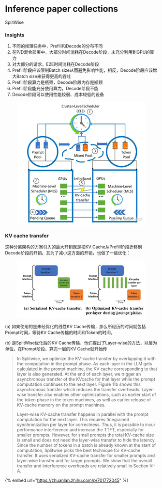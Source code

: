 # Inference paper collections

SplitWise

### Insights

1. 不同的推理任务中，Prefill和Decode的分布不同
2. 在P/D混合部署中，大部分时间消耗在Decode阶段，未充分利用到GPU的算力
3. 对大部分的请求，E2E时间消耗在Decode阶段
4. Prefill阶段应该限制Batch size从而避免影响性能，相反，Decode阶段应该增大Batch size来获得更高的吞吐
5. Prefill阶段算力是瓶颈，Decode阶段内存是瓶颈
6. Prefill阶段能充分使用算力，Decode阶段不能
7. Decode阶段可以使用性能较弱、成本较低的设备

<figure><img src="../.gitbook/assets/image.png" alt=""><figcaption></figcaption></figure>

### KV cache transfer

这种分离架构的方案引入的最大开销就是把KV Cache从Prefill阶段迁移到Decode阶段的开销。其为了减小这方面的开销，也做了一些优化：

<figure><img src="../.gitbook/assets/image (2).png" alt=""><figcaption></figcaption></figure>

(a) 如果使用的是未经优化的线性KV Cache传输，那么所经历的时间就包括Prompt时间，等待KV Cache传输的时间和Token的时间。

(b) 是SplitWise优化后的KV Cache传输，他们提出了Layer-wise的方法，以层为单位，在Prompt阶段，算完一层的KV Cache就开始传

> In Splitwise, we optimize the KV-cache transfer by overlapping it with the computation in the prompt phase. As each layer in the LLM gets calculated in the prompt machine, the KV cache corresponding to that layer is also generated. At the end of each layer, we trigger an asynchronous transfer of the KVcache for that layer while the prompt computation continues to the next layer. Figure 11b shows this asynchronous transfer which reduces the transfer overheads. Layer-wise transfer also enables other optimizations, such as earlier start of the token phase in the token machines, as well as earlier release of KV-cache memory on the prompt machines.&#x20;
>
> Layer-wise KV-cache transfer happens in parallel with the prompt computation for the next layer. This requires finegrained synchronization per layer for correctness. Thus, it is possible to incur performance interference and increase the TTFT, especially for smaller prompts. However, for small prompts the total KV-cache size is small and does not need the layer-wise transfer to hide the latency. Since the number of tokens in a batch is already known at the start of computation, Splitwise picks the best technique for KV-cache transfer. It uses serialized KV-cache transfer for smaller prompts and layer-wise transfer and for larger prompts. We show that the overall transfer and interference overheads are relatively small in Section VI-A.

{% embed url="https://zhuanlan.zhihu.com/p/701772045" %}
